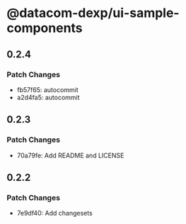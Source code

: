 # @datacom-dexp/ui-sample-components

## 0.2.4

### Patch Changes

- fb57f65: autocommit
- a2d4fa5: autocommit

## 0.2.3

### Patch Changes

- 70a79fe: Add README and LICENSE

## 0.2.2

### Patch Changes

- 7e9df40: Add changesets
